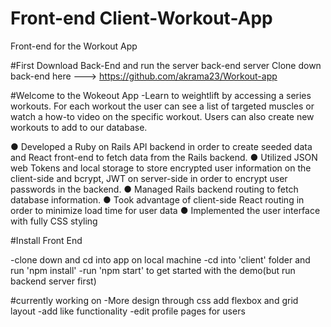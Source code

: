 # Front-end Client-Workout-App
Front-end for the Workout App

#First Download Back-End and run the server back-end server
Clone down back-end here ---> https://github.com/akrama23/Workout-app

#Welcome to the Wokeout App
-Learn to weightlift by accessing a series workouts. For each workout the user can see a list of targeted muscles or watch a how-to video on the specific workout. Users can also create new workouts to add to our database.

● Developed a Ruby on Rails API backend in order to create seeded data and React front-end to fetch data from the Rails backend.
● Utilized JSON web Tokens and local storage to store encrypted user information on the client-side and bcrypt, JWT on server-side in order to encrypt user passwords in the backend.
● Managed Rails backend routing to fetch database information.
● Took advantage of client-side React routing in order to minimize load time for user data
● Implemented the user interface with fully CSS styling

#Install Front End

-clone down and cd into app on local machine
-cd into 'client' folder and run 'npm install'
-run 'npm start' to get started with the demo(but run backend server first)

#currently working on 
-More design through css add flexbox and grid layout
-add like functionality 
-edit profile pages for users 
